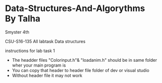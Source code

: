 # Data-Structures-And-Algorythms By Talha
Smyster 4th

CSU-S16-135
All labtask Data structures

instructions for lab task 1
* The headder files "Colorinput.h"& "loadanim.h"  should be in same folder wher your main program is 
* You can copy that header to header file folder of dev or visual studio 
* Without header file it may not work 
